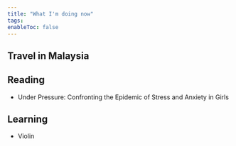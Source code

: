 ```yaml
---
title: "What I'm doing now"
tags: 
enableToc: false
---
```


## Travel in Malaysia


## Reading
- Under Pressure: Confronting the Epidemic of Stress and Anxiety in Girls

## Learning
- Violin
